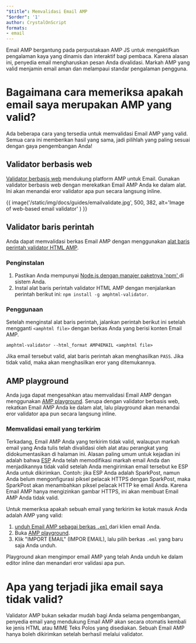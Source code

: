 ```yaml
---
"$title": Memvalidasi Email AMP
"$order": '1'
author: CrystalOnScript
formats:
- email
---
```


Email AMP bergantung pada perpustakaan AMP JS untuk mengaktifkan pengalaman kaya yang dinamis dan interaktif bagi pembaca. Karena alasan ini, penyedia email mengharuskan pesan Anda divalidasi. Markah AMP yang valid menjamin email aman dan melampaui standar pengalaman pengguna.

# Bagaimana cara memeriksa apakah email saya merupakan AMP yang valid?

Ada beberapa cara yang tersedia untuk memvalidasi Email AMP yang valid. Semua cara ini memberikan hasil yang sama, jadi pilihlah yang paling sesuai dengan gaya pengembangan Anda!

## Validator berbasis web

[Validator berbasis web](https://validator.ampproject.org/#htmlFormat=AMP4EMAIL) mendukung platform AMP untuk Email. Gunakan validator berbasis web dengan merekatkan Email AMP Anda ke dalam alat. Ini akan menandai eror validator apa pun secara langsung inline.

{{ image('/static/img/docs/guides/emailvalidate.jpg', 500, 382, alt='Image of web-based email validator' ) }}

## Validator baris perintah

Anda dapat memvalidasi berkas Email AMP dengan menggunakan [alat baris perintah validator HTML AMP](https://www.npmjs.com/package/amphtml-validator).

### Penginstalan

1. Pastikan Anda mempunyai [Node.js dengan manajer paketnya 'npm' ](https://docs.npmjs.com/downloading-and-installing-node-js-and-npm)di sistem Anda.
2. Instal alat baris perintah validator HTML AMP dengan menjalankan perintah berikut ini: `npm install -g amphtml-validator`.

### Penggunaan

Setelah menginstal alat baris perintah, jalankan perintah berikut ini setelah mengganti `<amphtml file>` dengan berkas Anda yang berisi konten Email AMP.

```
amphtml-validator --html_format AMP4EMAIL <amphtml file>
```

Jika email tersebut valid, alat baris perintah akan menghasilkan `PASS`. Jika tidak valid, maka akan menghasilkan eror yang ditemukannya.

## AMP playground

Anda juga dapat mengesahkan atau memvalidasi Email AMP dengan menggunakan [AMP playground](https://playground.amp.dev/?runtime=amp4email). Serupa dengan validator berbasis web, rekatkan Email AMP Anda ke dalam alat, lalu playground akan menandai eror validator apa pun secara langsung inline.

### Memvalidasi email yang terkirim

Terkadang, Email AMP Anda yang terkirim tidak valid, walaupun markah email yang Anda tulis telah divalidasi oleh alat atau perangkat yang didokumentasikan di halaman ini. Alasan paling umum untuk kejadian ini adalah bahwa [ESP](https://amp.dev/support/faq/email-support/) Anda telah memodifikasi markah email Anda dan menjadikannya tidak valid setelah Anda mengirimkan email tersebut ke ESP Anda untuk dikirimkan. Contoh: jika ESP Anda adalah SparkPost, namun Anda belum mengonfigurasi piksel pelacak HTTPS dengan SparkPost, maka SparkPost akan menambahkan piksel pelacak HTTP ke email Anda. Karena Email AMP hanya mengizinkan gambar HTTPS, ini akan membuat Email AMP Anda tidak valid.

Untuk memeriksa apakah sebuah email yang terkirim ke kotak masuk Anda adalah AMP yang valid:

1. [unduh Email AMP sebagai berkas `.eml` ](https://www.codetwo.com/kb/export-email-to-file) dari klien email Anda.
2. Buka [AMP playground](https://playground.amp.dev/?runtime=amp4email).
3. Klik "IMPORT EMAIL" (IMPOR EMAIL), lalu pilih berkas `.eml` yang baru saja Anda unduh.

Playground akan mengimpor email AMP yang telah Anda unduh ke dalam editor inline dan menandari eror validasi apa pun.

# Apa yang terjadi jika email saya tidak valid?

Validator AMP bukan sekadar mudah bagi Anda selama pengembangan, penyedia email yang mendukung Email AMP akan secara otomatis kembali ke jenis HTML atau MIME Teks Polos yang disediakan. Sebuah Email AMP hanya boleh dikirimkan setelah berhasil melalui validator.
